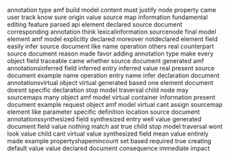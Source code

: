 annotation type amf build model content must justify node property came user track know sure origin value source map information fundamental editing feature parsed api element declared source document corresponding annotation think lexicalinformation sourcenode final model element amf model explicitly declared moreover notdeclared element field easily infer source document like name operation others real counterpart source document reason made favor adding annotation type make every object field traceable came whether source document generated amf annotationsinferred field inferred entry inferred value real present source document example name operation entry name infer declaration document annotationsvirtual object virtual generated based one element document doesnt specific declaration stop model traversal child node may sourcemaps many object amf model virtual container information present document example request object amf model virtual cant assign sourcemap element like parameter specific definition location source document annotationssynthesized field synthesized entry well value generated document field value nothing match ast true child stop model traversal wont look value child cant virtual value synthesized field mean value entirely made example propertyshapemincount set based required true creating default value value declared document consequence immediate impact